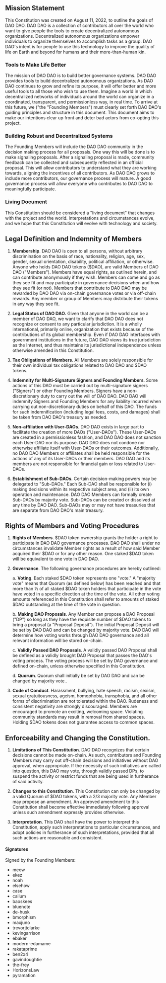 ## Mission Statement

This Constitution was created on August 11, 2022, to outline the goals
of DAO DAO. DAO DAO is a collection of contributors all over the world
who want to give people the tools to create decentralized autonomous
organizations. Decentralized autonomous organizations empower
individuals to organize themselves to accomplish tasks as a group. DAO
DAO's intent is for people to use this technology to improve the quality
of life on Earth and beyond for humans and their more-than-human kin.

### Tools to Make Life Better

The mission of DAO DAO is to build better governance systems. DAO DAO
provides tools to build decentralized autonomous organizations. As DAO DAO
continues to grow and refine its purpose, it will offer better and more
useful tools to all those who wish to use them. Imagine a world in which
decentralized networks of individuals around the world can organize in a
coordinated, transparent, and permissionless way, in real time. To arrive 
at this future, we ("the "Founding Members") must clearly set forth 
DAO DAO's guiding principles and structure in this document. This document
aims to make our intentions clear up front and deter bad actors from
co-opting this project.

### Building Robust and Decentralized Systems

The Founding Members will include the DAO DAO community in the decision
making process for all proposals. One way this will be done is to make
signaling proposals. After a signaling proposal is made, community feedback
can be collected and subsequently reflected in an official proposal. This
will allow contributors to understand what they are working towards,
aligning the incentives of all contributors. As DAO DAO grows to include
more contributors, our governance process will mature. A good governance
process will allow everyone who contributes to DAO DAO to meaningfully
participate.

### Living Document

This Constitution should be considered a "living document" that changes
with the project and the world. Interpretations and circumstances
evolve, and we hope that this Constitution will evolve with technology
and society.

## Legal Definition and Indemnity of Members

1.  **Membership**. DAO DAO is open to all persons, without arbitrary
     discrimination on the basis of race, nationality, religion, age,
     sex, gender, sexual orientation, disability, political
     affiliation, or otherwise. Anyone who holds DAO DAO tokens
     (\$DAO), are valid Members of DAO DAO ("Members"). Members have
     equal rights, as outlined herein, and can contribute anonymously
     if they wish. Members can come and go as they see fit and may
     participate in governance decisions when and how they see fit (or
     not). Members that contribute to DAO DAO may be rewarded by DAO
     DAO via on-chain governance votes or via off-chain rewards. Any
     member or group of Members may distribute their tokens in any way
     they see fit.

2.  **Legal Status of DAO DAO.** Given that anyone in the world can be a
     member of DAO DAO, we want to clarify that DAO DAO does not
     recognize or consent to any particular jurisdiction. It is a
     wholly international, primarily online, organization that exists
     because of the contributions of its global membership. Even if DAO
     DAO interfaces with government institutions in the future, DAO DAO
     views its true jurisdiction as the Internet, and thus maintains
     its jurisdictional independence unless otherwise amended in this
     Constitution.

3.  **Tax Obligations of Members**. All Members are solely responsible
     for their own individual tax obligations related to DAO DAO and
     \$DAO tokens.

4.  **Indemnity for Multi-Signature Signers and Founding Members**. Some
     actions of this DAO must be carried out by multi-signature signers
     ("Signers") or other Founding Members. Signers have a
     non-discretionary duty to carry out the will of DAO DAO. DAO DAO
     will indemnify Signers and Founding Members for any liability
     incurred when carrying out non-discretionary duties on behalf of
     this DAO. The funds for such indemnification (including legal
     fees, costs, and damages) shall be taken from DAO DAO's treasury
     as needed.

5.  **Non-affiliation with User-DAOs**. DAO DAO exists in large part to
     facilitate the creation of more DAOs ("User-DAOs"). These
     User-DAOs are created in a permissionless fashion, and DAO DAO
     does not sanction each User-DAO nor its purpose. DAO DAO does not
     condone nor otherwise affiliate itself with User-DAOs or their
     outcomes. Additionally, no DAO DAO Members or affiliates shall be
     held responsible for the actions of any of its User-DAOs or their
     members. DAO DAO and its members are not responsible for financial
     gain or loss related to User-DAOs.

6.  **Establishment of Sub-DAOs**. Certain decision-making powers may be
     delegated to "Sub-DAOs." Each Sub-DAO shall be responsible for (i)
     making decisions within its respective subject area, and (ii) its
     own operation and maintenance. DAO DAO Members can formally create
     Sub-DAOs by majority vote. Sub-DAOs can be created or dissolved at
     any time by DAO DAO. Sub-DAOs may or may not have treasuries that
     are separate from DAO DAO's main treasury.

## Rights of Members and Voting Procedures

1.  **Rights of Members**. \$DAO token ownership grants the holder a
     right to participate in DAO DAO governance processes. DAO DAO
     shall under no circumstances invalidate Member rights as a result
     of how said Member acquired their \$DAO or for any other reason.
     One staked \$DAO token will be equivalent to one vote in DAO DAO.

2.  **Governance**. The following governance procedures are hereby
     outlined:

    a.  **Voting**. Each staked \$DAO token represents one "vote." A
         "majority vote" means that Quorum (as defined below) has been
         reached and that more than ½ of all staked \$DAO token holders
         that participate in the vote have voted in a specific
         direction at the time of the vote. All other voting amounts
         referenced in this Constitution shall refer to amounts of
         staked \$DAO outstanding at the time of the vote in question.

    b.  **Making DAO Proposals**. Any Member can propose a DAO Proposal
         ("DP") so long as they have the requisite number of \$DAO tokens
         to bring a proposal (a "Proposal Deposit"). The initial Proposal
         Deposit will be set by DAO DAO and can be changed by majority
         vote. DAO DAO will determine how voting works through DAO DAO
         governance and all relevant information will be stored on-chain.

    c.  **Validly Passed DAO Proposals**. A validly passed DAO Proposal
         shall be defined as a validly brought DAO Proposal that passes
         the DAO's voting process. The voting process will be set by
         DAO governance and defined on-chain, unless otherwise
         specified in this Constitution.

    d.  **Quorum**. Quorum shall initially be set by DAO DAO and can be
         changed by majority vote..

3.  **Code of Conduct**. Harassment, bullying, hate speech, racism,
     sexism, sexual gratuitousness, ageism, homophobia, transphobia,
     and all other forms of discrimination are not tolerated within the
     DAO. Rudeness and consistent negativity are strongly discouraged.
     Members are encouraged to promote an exciting, welcoming space.
     Violating community standards may result in removal from shared
     spaces. Holding \$DAO tokens does not guarantee access to common
     spaces.

## Enforceability and Changing the Constitution.

1.  **Limitations of This Constitution**. DAO DAO recognizes that certain
    decisions cannot be made on-chain. As such, contributors and Founding
    Members may carry out off-chain decisions and initiatives without DAO
    approval, when appropriate. If the necessity of such initiatives are
    called into question, this DAO may vote, through validly passed DPs, to
    suspend the activity or restrict funds that are being used in
    furtherance of said activity.

2.  **Changes to this Constitution**. This Constitution can only be changed
    by a valid Quorum of \$DAO tokens, with a 2/3 majority vote. Any Member
    may propose an amendment. An approved amendment to this Constitution
    shall become effective immediately following approval unless such
    amendment expressly provides otherwise.

3.  **Interpretation**. This DAO shall have the power to interpret this
    Constitution, apply such interpretations to particular circumstances,
    and adopt policies in furtherance of such interpretations, provided
    that all such actions are reasonable and consistent.

#### Signatures
Signed by the Founding Members:

- meow
- ekez
- noah
- elsehow
- case
- callum
- baoskees
- bluenote
- de-husk
- bmorphism
- maxjuno
- trevorjtclarke
- kevingarrison
- ebaker
- modern-edamame
- rakataprime
- ben2x4
- gavindoughtie
- the-frey
- HorizonsLaw
- pyramation